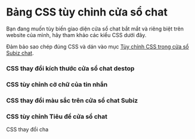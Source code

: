 # Bảng CSS tùy chỉnh cửa sổ chat

Bạn đang muốn tùy biến giao diện cửa sổ chat bắt mắt và riêng biệt trên website của mình, hãy tham khảo  các kiểu CSS dưới đây. 

Đảm bảo sao chép đúng CSS và dán vào mục [Tùy chỉnh CSS trong cửa sổ Subiz chat](https://app.subiz.com/settings/widget-setting).

###  CSS thay đổi kích thước cửa sổ chat destop

###  CSS tùy chỉnh cỡ chữ của tin nhắn

### CSS thay đổi màu sắc trên cửa sổ chat Subiz <a id="tuy-chinh-mau-sac-tren-cua-so-chat-subiz"></a>

###  CSS tùy chỉnh Tiêu đề cửa sổ chat

CSS thay đổi cha



